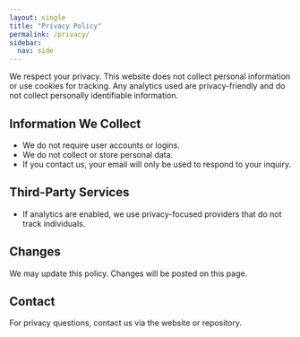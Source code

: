 ```yaml
---
layout: single
title: "Privacy Policy"
permalink: /privacy/
sidebar:
  nav: side
---
```

We respect your privacy. This website does not collect personal information or use cookies for tracking. Any analytics used are privacy-friendly and do not collect personally identifiable information.

## Information We Collect

- We do not require user accounts or logins.
- We do not collect or store personal data.
- If you contact us, your email will only be used to respond to your inquiry.

## Third-Party Services

- If analytics are enabled, we use privacy-focused providers that do not track individuals.

## Changes

We may update this policy. Changes will be posted on this page.

## Contact

For privacy questions, contact us via the website or repository.
